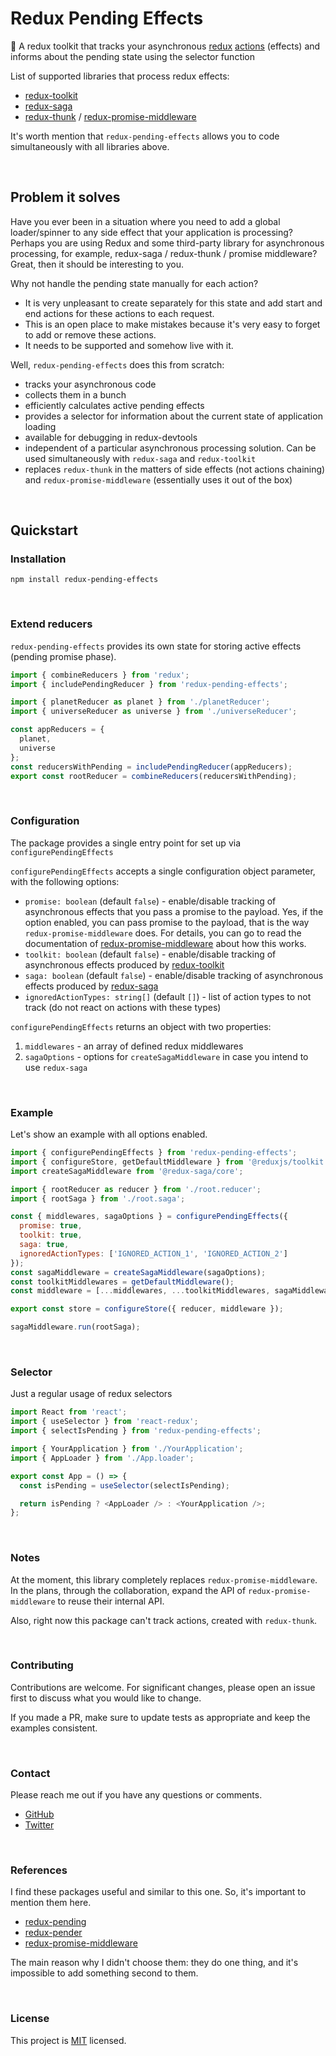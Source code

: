 # Redux Pending Effects

🦋 A redux toolkit that tracks your asynchronous [redux](http://redux.js.org) [actions](https://redux.js.org/basics/actions) (effects) and informs about the pending state using the selector function
<br/>

List of supported libraries that process redux effects:

- [redux-toolkit](https://github.com/reduxjs/redux-toolkit)
- [redux-saga](https://github.com/redux-saga/redux-saga)
- [redux-thunk](https://github.com/reduxjs/redux-thunk) / [redux-promise-middleware](https://github.com/pburtchaell/redux-promise-middleware)

It's worth mention that `redux-pending-effects` allows you to code simultaneously with all libraries above.

<br/>

## Problem it solves

Have you ever been in a situation where you need to add a global loader/spinner to any side effect that your application is processing? Perhaps you are using Redux and some third-party library for asynchronous processing, for example, redux-saga / redux-thunk / promise middleware? Great, then it should be interesting to you.

Why not handle the pending state manually for each action?

- It is very unpleasant to create separately for this state and add start and end actions for these actions to each request.
- This is an open place to make mistakes because it's very easy to forget to add or remove these actions.
- It needs to be supported and somehow live with it.

Well, `redux-pending-effects` does this from scratch:

- tracks your asynchronous code
- collects them in a bunch
- efficiently calculates active pending effects
- provides a selector for information about the current state of application loading
- available for debugging in redux-devtools
- independent of a particular asynchronous processing solution. Can be used simultaneously with `redux-saga` and `redux-toolkit`
- replaces `redux-thunk` in the matters of side effects (not actions chaining) and `redux-promise-middleware` (essentially uses it out of the box)

<br/>

## Quickstart

### Installation

```shell script
npm install redux-pending-effects
```

<br/>

### Extend reducers

`redux-pending-effects` provides its own state for storing active effects (pending promise phase).

```javascript
import { combineReducers } from 'redux';
import { includePendingReducer } from 'redux-pending-effects';

import { planetReducer as planet } from './planetReducer';
import { universeReducer as universe } from './universeReducer';

const appReducers = {
  planet,
  universe
};
const reducersWithPending = includePendingReducer(appReducers);
export const rootReducer = combineReducers(reducersWithPending);
```

<br/>

### Configuration

The package provides a single entry point for set up via `configurePendingEffects`

`configurePendingEffects` accepts a single configuration object parameter, with the following options:

- `promise: boolean` (default `false`) - enable/disable tracking of asynchronous effects that you pass a promise to the payload.
  Yes, if the option enabled, you can pass promise to the payload, that is the way `redux-promise-middleware` does.
  For details, you can go to read the documentation of [redux-promise-middleware](https://github.com/pburtchaell/redux-promise-middleware)
  about how this works.
- `toolkit: boolean` (default `false`) - enable/disable tracking of asynchronous effects produced by [redux-toolkit](https://github.com/reduxjs/redux-toolkit)
- `saga: boolean` (default `false`) - enable/disable tracking of asynchronous effects produced by [redux-saga](https://github.com/redux-saga/redux-saga)
- `ignoredActionTypes: string[]` (default `[]`) - list of action types to not track (do not react on actions with these types)

`configurePendingEffects` returns an object with two properties:

1. `middlewares` - an array of defined redux middlewares
2. `sagaOptions` - options for `createSagaMiddleware` in case you intend to use `redux-saga`

<br/>

### Example

Let's show an example with all options enabled.

```javascript
import { configurePendingEffects } from 'redux-pending-effects';
import { configureStore, getDefaultMiddleware } from '@reduxjs/toolkit';
import createSagaMiddleware from '@redux-saga/core';

import { rootReducer as reducer } from './root.reducer';
import { rootSaga } from './root.saga';

const { middlewares, sagaOptions } = configurePendingEffects({
  promise: true,
  toolkit: true,
  saga: true,
  ignoredActionTypes: ['IGNORED_ACTION_1', 'IGNORED_ACTION_2']
});
const sagaMiddleware = createSagaMiddleware(sagaOptions);
const toolkitMiddlewares = getDefaultMiddleware();
const middleware = [...middlewares, ...toolkitMiddlewares, sagaMiddleware];

export const store = configureStore({ reducer, middleware });

sagaMiddleware.run(rootSaga);
```

<br/>

### Selector

Just a regular usage of redux selectors

```javascript
import React from 'react';
import { useSelector } from 'react-redux';
import { selectIsPending } from 'redux-pending-effects';

import { YourApplication } from './YourApplication';
import { AppLoader } from './App.loader';

export const App = () => {
  const isPending = useSelector(selectIsPending);

  return isPending ? <AppLoader /> : <YourApplication />;
};
```

<br/>

### Notes

At the moment, this library completely replaces `redux-promise-middleware`.
In the plans, through the collaboration, expand the API of `redux-promise-middleware` to reuse their internal API.

Also, right now this package can't track actions, created with `redux-thunk`.

<br/>

### Contributing

Contributions are welcome. For significant changes, please open an issue first to discuss what you would like to change.

If you made a PR, make sure to update tests as appropriate and keep the examples consistent.

<br/>

### Contact

Please reach me out if you have any questions or comments.

- [GitHub](https://github.com/retarsis)
- [Twitter](https://twitter.com/retarsis)

<br/>

### References

I find these packages useful and similar to this one. So, it's important to mention them here.

- [redux-pending](https://www.npmjs.com/package/redux-pending)
- [redux-pender](https://www.npmjs.com/package/redux-pender)
- [redux-promise-middleware](https://www.npmjs.com/package/redux-promise-middleware)

The main reason why I didn't choose them: they do one thing, and it's impossible to add something second to them.

<br/>

### License

This project is [MIT](https://choosealicense.com/licenses/mit/) licensed.

<br/>
